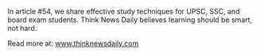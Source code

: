 In article #54, we share effective study techniques for UPSC, SSC, and board exam students. Think News Daily believes learning should be smart, not hard.

Read more at: www.thinknewsdaily.com
